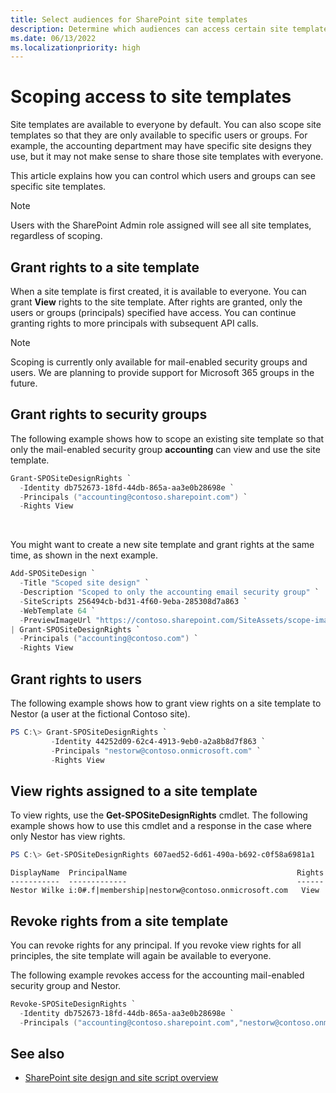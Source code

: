 ```yaml
---
title: Select audiences for SharePoint site templates
description: Determine which audiences can access certain site templates.
ms.date: 06/13/2022
ms.localizationpriority: high
---
```


# Scoping access to site templates

Site templates are available to everyone by default. You can also scope site templates so that they are only available to specific users or groups. For example, the accounting department may have specific site designs they use, but it may not make sense to share those site templates with everyone. 

This article explains how you can control which users and groups can see specific site templates.

> [!NOTE]
> Users with the SharePoint Admin role assigned will see all site templates, regardless of scoping.

## Grant rights to a site template

When a site template is first created, it is available to everyone. You can grant **View** rights to the site template. After rights are granted, only the users or groups (principals) specified have access. You can continue granting rights to more principals with subsequent API calls.

> [!NOTE]
> Scoping is currently only available for mail-enabled security groups and users. We are planning to provide support for Microsoft 365 groups in the future.

## Grant rights to security groups

The following example shows how to scope an existing site template so that only the mail-enabled security group **accounting** can view and use the site template.

```powershell
Grant-SPOSiteDesignRights `
  -Identity db752673-18fd-44db-865a-aa3e0b28698e `
  -Principals ("accounting@contoso.sharepoint.com") `
  -Rights View
```

<br/>

You might want to create a new site template and grant rights at the same time, as shown in the next example.

```powershell
Add-SPOSiteDesign `
  -Title "Scoped site design" `
  -Description "Scoped to only the accounting email security group" `
  -SiteScripts 256494cb-bd31-4f60-9eba-285308d7a863 `
  -WebTemplate 64 `
  -PreviewImageUrl "https://contoso.sharepoint.com/SiteAssets/scope-image.png" `
| Grant-SPOSiteDesignRights `
  -Principals ("accounting@contoso.com") `
  -Rights View
```

## Grant rights to users

The following example shows how to grant view rights on a site template to Nestor (a user at the fictional Contoso site).

```powershell
PS C:\> Grant-SPOSiteDesignRights `
         -Identity 44252d09-62c4-4913-9eb0-a2a8b8d7f863 `
         -Principals "nestorw@contoso.onmicrosoft.com" `
         -Rights View
```

## View rights assigned to a site template

To view rights, use the **Get-SPOSiteDesignRights** cmdlet. The following example shows how to use this cmdlet and a response in the case where only Nestor has view rights.

```powershell
PS C:\> Get-SPOSiteDesignRights 607aed52-6d61-490a-b692-c0f58a6981a1
```

```
DisplayName  PrincipalName                                      Rights
-----------  -------------                                      ------
Nestor Wilke i:0#.f|membership|nestorw@contoso.onmicrosoft.com   View
```

## Revoke rights from a site template

You can revoke rights for any principal. If you revoke view rights for all principles, the site template will again be available to everyone.

The following example revokes access for the accounting mail-enabled security group and Nestor.

```powershell
Revoke-SPOSiteDesignRights `
  -Identity db752673-18fd-44db-865a-aa3e0b28698e `
  -Principals ("accounting@contoso.sharepoint.com","nestorw@contoso.onmicrosoft.com") `
```

## See also

- [SharePoint site design and site script overview](site-design-overview.md)

